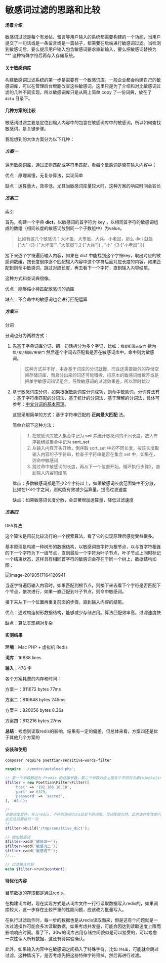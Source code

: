 # 敏感词过滤的思路和比较

#### 场景介绍

敏感词过滤是每个有发帖、留言等用户输入的系统都需要构建的一个功能，当用户提交了一句话或是一条留言或是一篇帖子，都需要在后端进行敏感词过滤。当检测到敏感词后，要么提示用户输入包含敏感词要求重新输入，要么把敏感词替换为 “*” 这种特殊字符后再存入存储系统。

#### 关于敏感词库

构建敏感词过滤系统的第一步是需要有一个敏感词库。一般企业都会构建自己的敏感词库，可以在管理后台增删改查这些敏感词。这里只是为了介绍和对比敏感词过滤的几种不同实现，所以敏感词库只是从网上简单 copy 了一份词典，放在了 `data` 目录下。

#### 几种方案的比较

敏感词过滤主要是定位到输入内容中的包含在敏感词库中的敏感词。所以如何查找敏感词，是关键步骤。

我能想到的大体方案分为以下几种：

##### 方案一

遍历敏感词库，通过正则匹配或字符串匹配，看每个敏感词是否在输入内容中；

优点：原理易懂，无复杂算法，实现简单

缺点：运算量大，效率低，尤其当敏感词库量较大时，这种方案的响应时间会较长

##### 方案二

索引

首先，构建一个字典 **dict**，以敏感词的首字符为 key ，以相同首字符的敏感词组成的数组（相同长度的敏感词放到同一个子数组中）为value。

> 比如有这几个敏感词：大坏蛋、大笨蛋、大兵、小老鼠，那么 dict 就是 {"大" :{3: ["大坏蛋'", "大笨蛋"],2:["大兵"]} , "小" :{3:["小老鼠"]}}
>

接下来逐个字符遍历输入内容，如果在 dict 中能找到这个字符key，取出对应的敏感词数组，按长度倒序逐个匹配输入内容中这个字符后面对应长度的内容，如果匹配到则命中敏感词，跳过对应长度，再去看下一个字符，直到输入内容结尾。

这种方式和查词典很像。

优点：能够缩小待匹配敏感词的范围

缺点：不会命中的敏感词也会进行匹配运算

##### 方案三

分词

分词也分为两种方式：

1. 先基于字典词库分词，把一句话拆分为多个字词，比如：`我爱祖国天安门` 拆为 `我/爱/祖国/天安门` 然后逐个字词去匹配看是否在敏感词库中，命中则为敏感词。

   > 这种方式并不好，本身基于词库的分词就慢，而且还需要额外的存储空间存储词库，而且分出来的词还可能错拆，把原本的敏感词给拆开或是把单字敏感词错误组合，导致敏感词的过滤效果差，所以暂时跳过

2. 基于敏感词库分词，如果根据敏感词库分词成功，则命中敏感词。分词算法有 ：基于字符串匹配的分词法、基于统计的分词法、基于理解的分词法，具体可参考：[中文分词的基本原理](https://blog.csdn.net/John_xyz/article/details/54645527)。

   这里采用简单的方式：基于字符串匹配的 **正向最大匹配** 法。

   简单介绍下这种方法：

   > 1. 把敏感词库放入集合中记为 **set** 并统计敏感词的不同长度，放入有序数组或集合中记为 **sort_set**
   > 2. 从输入内容开头开始，倒序取 sort_set 中的不同长度，按该长度取输入内容的子字符串，检查子字符串是否在集合 set 中，如果在，则命中敏感词
   > 3. 跳过命中敏感词的长度，再从下一个位置开始，循环执行步骤2，直到输入内容的结尾

   优点：多数敏感词都是至少2个字符以上，如果敏感词长度范围集中不分散，比如在1-3个字之间，则就能有效减少运算量，提高过滤速度

   缺点：如果敏感词长度分散，会显著增加运算量，降低过滤速度

##### 方案四

DFA算法

这个算法是目前比较流行的一个搜索算法，看了它的实现原理后感觉受益很多。

基本原理是构建一种树形的数据结构，以敏感词首字符为根节点，以与首字符相连的下一个字符为下一级节点，直到最后一个字符为叶子节点，叶子节点上同时标记一个结束状态，这样具有相同首字符的敏感词会存在于同一个树上，数据结构如图：

![image-20190517164120941](http://ww1.sinaimg.cn/large/006tNc79ly1g34em2c3y9j30zg0ku0w7.jpg)

当逐字符遍历输入内容时，如果匹配到根节点，则接下来去看下个字符是否匹配下个节点，依次进行，如果一直匹配到叶子节点，则命中敏感词。

接下来从下一个位置再重复前面的步骤，直到输入内容的结尾。

优点：通过构造树形数据结构，能够减少存储占用。算法匹配效率高，过滤速度快

缺点：算法实现相对复杂

#### 实测结果

**环境**：Mac PHP + 虚拟机 Redis

**词库**：16838 lines

**输入**：476 字

各个方案耗费的内存和时间： 

方案一：811672 bytes   77ms

方案二：810648 bytes   245ms

方案三：820056 bytes   8.36s

方案四：812216 bytes   27ms

**总结**：考虑到读取redis的影响，结果有一定的偏差，但总体来看，方案四还是优于其他几个方案的

#### 安装和使用

`composer require poettian/sensitive-words-filter`

```php
require './vendor/autoload.php';

// 第一个参数数组为 Predis 的连接参数，第二个参数对应上面各个不同的方案[simple|index|participle|dfa]
$filter = new Poettian\Filter\Filter([
    'host' => '192.168.10.10',
    'port' => 6379,
    'password' => 'secret',
], 'dfa');

/*
读取词库文件，写入redis，不传则使用data目录下的词库。当词库较大时，此方法存在性能问题，下面会讲述
此方法只需执行一次
*/
$filter->build('/tmp/sensitive_dict');

// 增加敏感词
$filter->add('敏感词一');
$filter->add('敏感词二');
$filter->add('敏感词三');
//...

// 过滤输入内容
echo $filter->run($content);
```

#### 待优化内容

目前数据的存取都是通过redis。

在构建词库时，现在实现方式是从词库文件一行行读取数据写入redis的，如果词库较大，这一步存在比较严重的性能问题，应该改为批量写入。

在执行过滤动作时，每一步的数据也是从redis读取而来，但是这有个问题就是一次过滤操作可能会多次读取数据，如果考虑并发量，可能会因达到读取速度上限而影响响应时间。看了下，30w的词库占用存储空间貌似是可以接受的，可以考虑一次性读入所有数据，这还有待实验确认。

此外，如果输入内容中在敏感词之间插入了特殊字符，比如 `坏&蛋`，可能就会跳过过滤，这种情况下，是否考虑先把这些特殊字符筛掉，然后再进行过滤。
